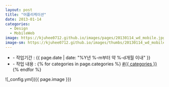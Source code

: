 ```yaml
---
layout: post
title: "어플리케이션"
date: 2013-01-14
categories:
  - Design
  - MobileWeb
image: https://kjuhee0712.github.io/images/pages/20130114_wd_mobile.jpg
image-sm: https://kjuhee0712.github.io/images/thumbs/20130114_wd_mobile.jpg
---
```


<ul class="inform">
	<li class="preview__date" itemprop="datePublished" datetime="{{ page.date | date_to_xmlschema }}">- 작업기간 : {{ page.date | date: "%Y년 %-m부터 약 %-d개월 이내" }}</li>
	<li class="preview__catetory" itemprop="catetory">- 작업 내용 :
		{% for categories in page.categories %}
           <a href="/category/{{ categories }}/">#{{ categories }}</a>     
      	{% endfor %}</li>
</ul>

![_config.yml]({{ page.image }})


